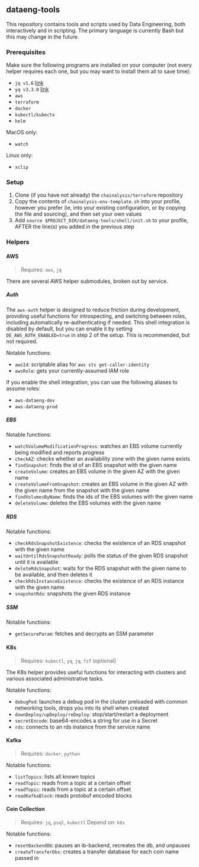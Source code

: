 ## dataeng-tools

This repository contains tools and scripts used by Data Engineering, both
interactively and in scripting. The primary language is currently Bash but this
may change in the future.

### Prerequisites

Make sure the following programs are installed on your computer (not every helper
requires each one, but you may want to install them all to save time):
- `jq v1.6` [link](https://github.com/stedolan/jq)
- `yq v3.3.0` [link](https://github.com/mikefarah/yq)
- `aws`
- `terraform`
- `docker`
- `kubectl/kubectx`
- `helm`

MacOS only:
- `watch`

Linux only:
- `xclip`

### Setup

1. Clone (if you have not already) the `chainalysis/terraform` repository
2. Copy the contents of `chainalysis-env-template.sh` into your profile, however
you prefer (ie, into your existing configuration, or by copying the file and sourcing),
and then set your own values
3. Add `source $PROJECT_DIR/dataeng-tools/shell/init.sh` to your profile, AFTER
the line(s) you added in the previous step

### Helpers

#### AWS

> Requires: `aws`, `jq`

There are several AWS helper submodules, broken out by service.

##### Auth

The `aws-auth` helper is designed to reduce friction during development, providing
useful functions for introspecting, and switching between roles, including
automatically re-authenticating if needed. This shell integration is disabled by default, but you can enable it by setting `DE_AWS_AUTH_ENABLED=true` in step 2
of the setup. This is recommended, but not required.

Notable functions:
 - `awsId`: scriptable alias for `aws sts get-caller-identity`
 - `awsRole`: gets your currently-assumed IAM role

If you enable the shell integration, you can use the following aliases to assume roles:
 - `aws-dataeng-dev`
 - `aws-dataeng-prod`

##### EBS

Notable functions:
- `watchVolumeModificationProgress`: watches an EBS volume currently being modified and reports progress
- `checkAZ`: checks whether an availability zone with the given name exists
- `findSnapshot`: finds the id of an EBS snapshot with the given name
- `createVolume`: creates an EBS volume in the given AZ with the given name
- `createVolumeFromSnapshot`: creates an EBS volume in the given AZ with the given name from the snapshot with the given name
- `findVolumesByName`: finds the ids of the EBS volumes with the given name
- `deleteVolume`: deletes the EBS volumes with the given name

##### RDS

Notable functions:
- `checkRdsSnapshotExistence`: checks the existence of an RDS snapshot with the given name
- `waitUntilRdsSnapshotReady`: polls the status of the given RDS snapshot until it is available
- `deleteRdsSnapshot`: waits for the RDS snapshot with the given name to be available, and then deletes it
- `checkRdsInstanceExistence`: checks the existence of an RDS instance with the given name
- `snapshotRds`: snapshots the given RDS instance

##### SSM

Notable functions:
 - `getSecureParam`: fetches and decrypts an SSM parameter

#### K8s

> Requires: `kubectl`, `yq`, `jq`, `fzf` (optional)

The K8s helper provides useful functions for interacting with clusters and various
associated administrative tasks.

Notable functions:
 - `debugPod`: launches a debug pod in the cluster preloaded with common networking tools, drops you into its shell when created
 - `downDeploy/upDeploy/reDeploy`: stop/start/restart a deployment
 - `secretEncode`: base64-encodes a string for use in a Secret
 - `rds`: connects to an rds instance from the service name

#### Kafka

> Requires: `docker`, `python`

Notable functions:
- `listTopics`: lists all known topics
- `readTopic`: reads from a topic at a certain offset
- `readTopic`: reads from a topic at a certain offset
- `readKafkaBlock`: reads protobuf encoded blocks

#### Coin Collection

> Requires: `jq`, `psql`, `kubectl`
> Depend on: `k8s`

Notable functions:

- `resetBackendDb`: pauses an ib-backend, recreates the db, and unpauses
- `createTransferDbs`: creates a transfer database for each coin name passed in
